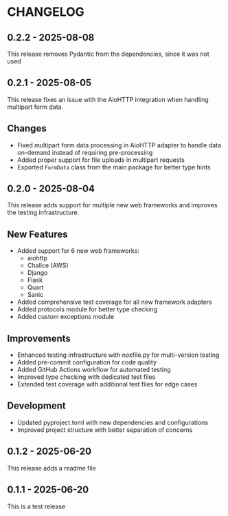CHANGELOG
=========

0.2.2 - 2025-08-08
------------------

This release removes Pydantic from the dependencies, since it was not used

0.2.1 - 2025-08-05
------------------

This release fixes an issue with the AioHTTP integration when handling multipart form data.

## Changes
- Fixed multipart form data processing in AioHTTP adapter to handle data on-demand instead of requiring pre-processing
- Added proper support for file uploads in multipart requests
- Exported `FormData` class from the main package for better type hints

0.2.0 - 2025-08-04
------------------

This release adds support for multiple new web frameworks and improves the testing infrastructure.

## New Features

- Added support for 6 new web frameworks:
  - aiohttp
  - Chalice (AWS)
  - Django
  - Flask
  - Quart
  - Sanic
- Added comprehensive test coverage for all new framework adapters
- Added protocols module for better type checking
- Added custom exceptions module

## Improvements

- Enhanced testing infrastructure with noxfile.py for multi-version testing
- Added pre-commit configuration for code quality
- Added GitHub Actions workflow for automated testing
- Improved type checking with dedicated test files
- Extended test coverage with additional test files for edge cases

## Development

- Updated pyproject.toml with new dependencies and configurations
- Improved project structure with better separation of concerns

0.1.2 - 2025-06-20
------------------

This release adds a readme file

0.1.1 - 2025-06-20
------------------

This is a test release